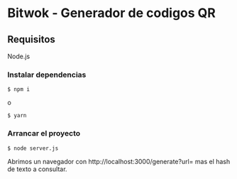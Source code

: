 # Bitwok - Generador de codigos QR

## Requisitos

Node.js

### Instalar dependencias

```
$ npm i
```

o

```
$ yarn
```

### Arrancar el proyecto

```
$ node server.js
```

Abrimos un navegador con http://localhost:3000/generate?url= mas el hash de texto a consultar.

